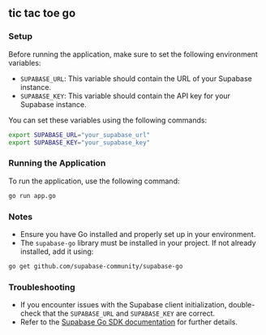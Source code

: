 ## tic tac toe go

### Setup

Before running the application, make sure to set the following environment variables:

- `SUPABASE_URL`: This variable should contain the URL of your Supabase instance.
- `SUPABASE_KEY`: This variable should contain the API key for your Supabase instance.

You can set these variables using the following commands:

```sh
export SUPABASE_URL="your_supabase_url"
export SUPABASE_KEY="your_supabase_key"
```

### Running the Application

To run the application, use the following command:

```sh
go run app.go
```

### Notes

- Ensure you have Go installed and properly set up in your environment.
- The `supabase-go` library must be installed in your project. If not already installed, add it using:

```sh
go get github.com/supabase-community/supabase-go
```

### Troubleshooting

- If you encounter issues with the Supabase client initialization, double-check that the `SUPABASE_URL` and `SUPABASE_KEY` are correct.
- Refer to the [Supabase Go SDK documentation](https://github.com/supabase-community/supabase-go) for further details.
